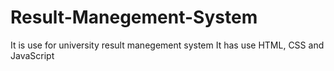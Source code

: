 # Result-Manegement-System

It is use for university result manegement system
It has use HTML, CSS and JavaScript
